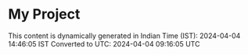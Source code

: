 # My Project

This content is dynamically generated in Indian Time (IST): 2024-04-04 14:46:05 IST
Converted to UTC: 2024-04-04 09:16:05 UTC
